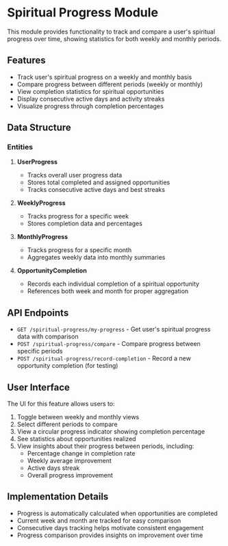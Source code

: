 # Spiritual Progress Module

This module provides functionality to track and compare a user's spiritual progress over time, showing statistics for both weekly and monthly periods.

## Features

- Track user's spiritual progress on a weekly and monthly basis
- Compare progress between different periods (weekly or monthly)
- View completion statistics for spiritual opportunities
- Display consecutive active days and activity streaks
- Visualize progress through completion percentages

## Data Structure

### Entities

1. **UserProgress**
   - Tracks overall user progress data
   - Stores total completed and assigned opportunities
   - Tracks consecutive active days and best streaks

2. **WeeklyProgress**
   - Tracks progress for a specific week
   - Stores completion data and percentages

3. **MonthlyProgress**
   - Tracks progress for a specific month
   - Aggregates weekly data into monthly summaries

4. **OpportunityCompletion**
   - Records each individual completion of a spiritual opportunity
   - References both week and month for proper aggregation

## API Endpoints

- `GET /spiritual-progress/my-progress` - Get user's spiritual progress data with comparison
- `POST /spiritual-progress/compare` - Compare progress between specific periods
- `POST /spiritual-progress/record-completion` - Record a new opportunity completion (for testing)

## User Interface

The UI for this feature allows users to:

1. Toggle between weekly and monthly views
2. Select different periods to compare
3. View a circular progress indicator showing completion percentage
4. See statistics about opportunities realized
5. View insights about their progress between periods, including:
   - Percentage change in completion rate
   - Weekly average improvement
   - Active days streak
   - Overall progress improvement

## Implementation Details

- Progress is automatically calculated when opportunities are completed
- Current week and month are tracked for easy comparison
- Consecutive days tracking helps motivate consistent engagement
- Progress comparison provides insights on improvement over time 